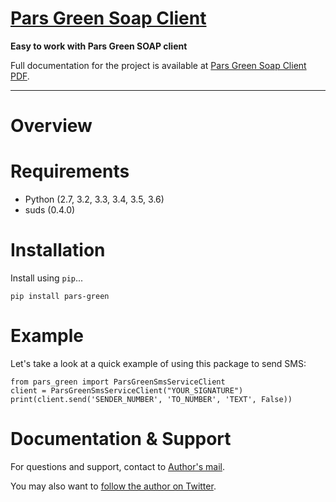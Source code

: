 # [Pars Green Soap Client][docs]

**Easy to work with Pars Green SOAP client**

Full documentation for the project is available at [Pars Green Soap Client PDF][pdf].

---

# Overview



# Requirements

* Python (2.7, 3.2, 3.3, 3.4, 3.5, 3.6)
* suds (0.4.0)

# Installation

Install using `pip`...

    pip install pars-green

# Example

Let's take a look at a quick example of using this package to send SMS:

    from pars_green import ParsGreenSmsServiceClient
    client = ParsGreenSmsServiceClient("YOUR_SIGNATURE")
    print(client.send('SENDER_NUMBER', 'TO_NUMBER', 'TEXT', False))

# Documentation & Support

For questions and support, contact to [Author's mail][mail].

You may also want to [follow the author on Twitter][twitter].

[twitter]: https://twitter.com/mhipo1364
[mail]: mailto:mhipo1364@gmail.com
[pdf]: https://github.com/mhipo1364/pars-green/blob/master/docs/pdf/parsgreen.pdf
[docs]: https://github.com/mhipo1364/pars-green/README.md
[security-mail]: mailto:rest-framework-security@googlegroups.com